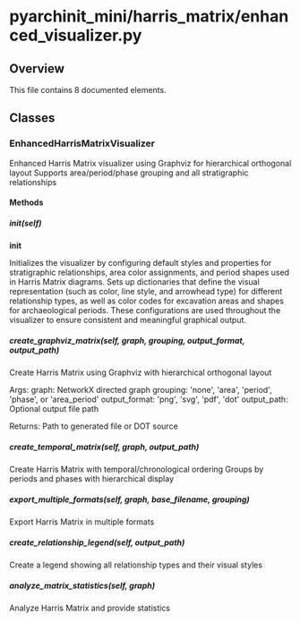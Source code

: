 # pyarchinit_mini/harris_matrix/enhanced_visualizer.py

## Overview

This file contains 8 documented elements.

## Classes

### EnhancedHarrisMatrixVisualizer

Enhanced Harris Matrix visualizer using Graphviz for hierarchical orthogonal layout
Supports area/period/phase grouping and all stratigraphic relationships

#### Methods

##### __init__(self)

**__init__**

Initializes the visualizer by configuring default styles and properties for stratigraphic relationships, area color assignments, and period shapes used in Harris Matrix diagrams. Sets up dictionaries that define the visual representation (such as color, line style, and arrowhead type) for different relationship types, as well as color codes for excavation areas and shapes for archaeological periods. These configurations are used throughout the visualizer to ensure consistent and meaningful graphical output.

##### create_graphviz_matrix(self, graph, grouping, output_format, output_path)

Create Harris Matrix using Graphviz with hierarchical orthogonal layout

Args:
    graph: NetworkX directed graph
    grouping: 'none', 'area', 'period', 'phase', or 'area_period'
    output_format: 'png', 'svg', 'pdf', 'dot'
    output_path: Optional output file path
    
Returns:
    Path to generated file or DOT source

##### create_temporal_matrix(self, graph, output_path)

Create Harris Matrix with temporal/chronological ordering
Groups by periods and phases with hierarchical display

##### export_multiple_formats(self, graph, base_filename, grouping)

Export Harris Matrix in multiple formats

##### create_relationship_legend(self, output_path)

Create a legend showing all relationship types and their visual styles

##### analyze_matrix_statistics(self, graph)

Analyze Harris Matrix and provide statistics

